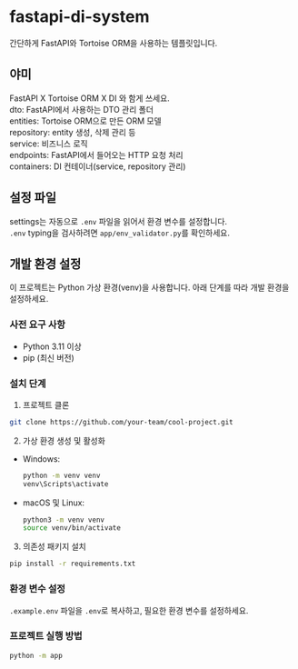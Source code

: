 # fastapi-di-system
간단하게 FastAPI와 Tortoise ORM을 사용하는 템플릿입니다.

## 야미
FastAPI X Tortoise ORM X DI 와 함게 쓰세요.  
dto: FastAPI에서 사용하는 DTO 관리 폴더  
entities: Tortoise ORM으로 만든 ORM 모델  
repository: entity 생성, 삭제 관리 등  
service: 비즈니스 로직  
endpoints: FastAPI에서 들어오는 HTTP 요청 처리  
containers: DI 컨테이너(service, repository 관리)  

## 설정 파일
settings는 자동으로 ``.env`` 파일을 읽어서 환경 변수를 설정합니다.  
``.env`` typing을 검사하려면 ``app/env_validator.py``를 확인하세요.


## 개발 환경 설정

이 프로젝트는 Python 가상 환경(venv)을 사용합니다. 아래 단계를 따라 개발 환경을 설정하세요.

### 사전 요구 사항

- Python 3.11 이상
- pip (최신 버전)

### 설치 단계

1. 프로젝트 클론

```bash
git clone https://github.com/your-team/cool-project.git
```


2. 가상 환경 생성 및 활성화
- Windows:
  ```bash
  python -m venv venv
  venv\Scripts\activate
  ```
- macOS 및 Linux:
  ```bash
  python3 -m venv venv
  source venv/bin/activate
  ```
  
3. 의존성 패키지 설치
```bash 
pip install -r requirements.txt
```

### 환경 변수 설정

`.example.env` 파일을 `.env`로 복사하고, 필요한 환경 변수를 설정하세요.

### 프로젝트 실행 방법
```bash
python -m app
```
